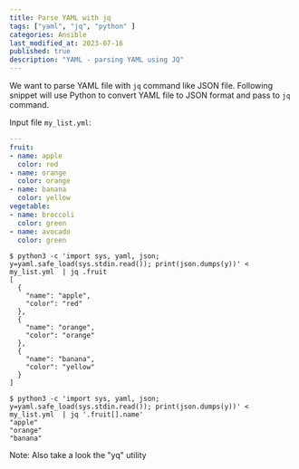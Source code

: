 ```yaml
---
title: Parse YAML with jq
tags: ["yaml", "jq", "python" ]
categories: Ansible
last_modified_at: 2023-07-16
published: true
description: "YAML - parsing YAML using JQ"
---
```


We want to parse YAML file with `jq` command like JSON file.  Following snippet will use Python to convert YAML file to JSON format and pass to `jq` command. 

Input file `my_list.yml`:
````yaml
---
fruit:
- name: apple
  color: red
- name: orange
  color: orange
- name: banana
  color: yellow
vegetable:
- name: broccoli
  color: green
- name: avocado
  color: green
````

````shell
$ python3 -c 'import sys, yaml, json; y=yaml.safe_load(sys.stdin.read()); print(json.dumps(y))' < my_list.yml  | jq .fruit
[
  {
    "name": "apple",
    "color": "red"
  },
  {
    "name": "orange",
    "color": "orange"
  },
  {
    "name": "banana",
    "color": "yellow"
  }
]

$ python3 -c 'import sys, yaml, json; y=yaml.safe_load(sys.stdin.read()); print(json.dumps(y))' < my_list.yml  | jq '.fruit[].name'
"apple"
"orange"
"banana"
````

Note: Also take a look the "yq" utility 